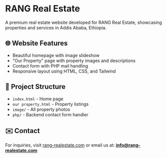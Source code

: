 # RANG Real Estate

A premium real estate website developed for RANG Real Estate, showcasing properties and services in Addis Ababa, Ethiopia.

## 🌐 Website Features
- Beautiful homepage with image slideshow
- "Our Property" page with property images and descriptions
- Contact form with PHP mail handling
- Responsive layout using HTML, CSS, and Tailwind

## 📂 Project Structure
- `index.html` - Home page
- `our property.html` - Property listings
- `image/` - All property photos
- `php/` - Backend contact form handler

## ✉️ Contact
For inquiries, visit [rang-realestate.com](http://rang-realestate.com) or email us at: **info@rang-realestate.com**
